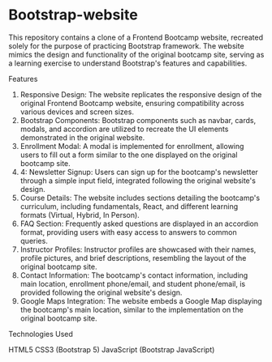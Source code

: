 # Bootstrap-website

This repository contains a clone of a Frontend Bootcamp website, recreated solely for the purpose of practicing Bootstrap framework. The website mimics the design and functionality of the original bootcamp site, serving as a learning exercise to understand Bootstrap's features and capabilities.

Features

1. Responsive Design: The website replicates the responsive design of the original Frontend Bootcamp website, ensuring compatibility across various devices and screen sizes.
2. Bootstrap Components: Bootstrap components such as navbar, cards, modals, and accordion are utilized to recreate the UI elements demonstrated in the original website.
3. Enrollment Modal: A modal is implemented for enrollment, allowing users to fill out a form similar to the one displayed on the original bootcamp site.
4. 4: Newsletter Signup: Users can sign up for the bootcamp's newsletter through a simple input field, integrated following the original website's design.
5. Course Details: The website includes sections detailing the bootcamp's curriculum, including fundamentals, React, and different learning formats (Virtual, Hybrid, In Person).
6. FAQ Section: Frequently asked questions are displayed in an accordion format, providing users with easy access to answers to common queries.
7. Instructor Profiles: Instructor profiles are showcased with their names, profile pictures, and brief descriptions, resembling the layout of the original bootcamp site.
8. Contact Information: The bootcamp's contact information, including main location, enrollment phone/email, and student phone/email, is provided following the original website's design.
9. Google Maps Integration: The website embeds a Google Map displaying the bootcamp's main location, similar to the implementation on the original bootcamp site.

Technologies Used

HTML5
CSS3 (Bootstrap 5)
JavaScript (Bootstrap JavaScript)
